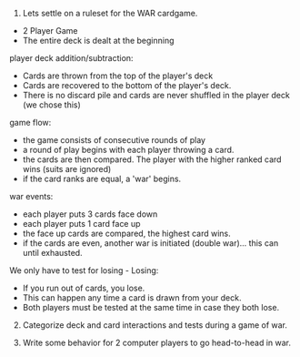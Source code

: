 


1. Lets settle on a ruleset for the WAR cardgame.
- 2 Player Game
- The entire deck is dealt at the beginning


player deck addition/subtraction:
- Cards are thrown from the top of the player's deck
- Cards are recovered to the bottom of the player's deck.
- There is no discard pile and cards are never shuffled in the player deck (we chose this)


game flow:
- the game consists of consecutive rounds of play
- a round of play begins with each player throwing a card.
- the cards are then compared. The player with the higher ranked card wins (suits are ignored)
- if the card ranks are equal, a 'war' begins.


war events:
- each player puts 3 cards face down
- each player puts 1 card face up
- the face up cards are compared, the highest card wins.
- if the cards are even, another war is initiated (double war)... this can until exhausted.


We only have to test for losing - Losing:
- If you run out of cards, you lose.
- This can happen any time a card is drawn from your deck.
- Both players must be tested at the same time in case they both lose.


2. Categorize deck and card interactions and tests during a game of war.




3. Write some behavior for 2 computer players to go head-to-head in war.

